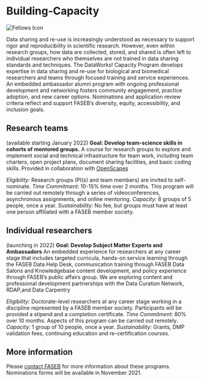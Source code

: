 # Building-Capacity

![Fellows Icon](https://user-images.githubusercontent.com/90872869/133942013-f7f7062e-6a0d-45da-91d3-6e40b44ae03f.png "FASEB DataWorks! Fellows Program icon")


Data sharing and re-use is increasingly understood as necessary to support rigor and reproducibility in scientific research. However, even within research groups, how data are collected, stored, and shared is often left to individual researchers who themselves are not trained in data sharing standards and techniques. The DataWorks! Capacity Program develops expertise in data sharing and re-use for biological and biomedical researchers and teams through focused training and service experiences. An embedded ambassador alumni program with ongoing professional development and networking fosters community engagement, practice adoption, and new career options. Nominations and application review criteria reflect and support FASEB’s diversity, equity, accessibility, and inclusion goals.  

## Research teams 
(available starting January 2022)
**Goal:  Develop team-science skills in cohorts of mentored groups.**
A course for research groups to explore and implement social and technical infrastructure for team work, including team charters, open project plans, document sharing facilities, and basic coding skills.  Provided in collaboration with [OpenScapes](https://openscapes.org)

*Eligibility:* Research groups (PI(s) and team members) are invited to self-nominate.
*Time Commitment:*  10-15% time over 2 months.  This program will be carried out remotely through a series of videoconferences, asynchronous assignments, and online mentoring.
*Capacity:* 8 groups of 5 people, once a year. 
*Sustainability:*  No fee, but groups must have at least one person affiliated with a FASEB member society. 


## Individual researchers 
(launching in 2022)
**Goal:  Develop Subject Matter Experts and Ambassadors**
An embedded experience for researchers at any career stage that includes targeted curricula, hands-on service learning through the FASEB Data Help Desk, communication training through FASEB Data Salons and Knowledgebase content development, and policy experience through FASEB’s public affairs group.
We are exploring content and professional development partnerships with the Data Curation Network, RDAP,and Data Carpentry

*Eligibility:*  Doctorate-level researchers at any career stage working in a discipline represented by a FASEB member society.  Participants will be provided a stipend and a completion certificate.
*Time Commitment:*  80% over 10 months.  Aspects of this program can be carried out remotely.
*Capacity:* 1 group of 10 people, once a year. 
*Sustainability:*  Grants, DMP validation fees, continuing education and re-certification courses.

## More information
Please [contact FASEB](https://faseb.org/About-FASEB/Contact-FASEB) for more information about these programs. Nominations forms will be available in November 2021.  
